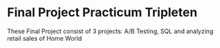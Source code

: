 # Final Project Practicum Tripleten
These Final Project consist of 3 projects: A/B Testing, SQL and analyzing retail sales of Home World 
